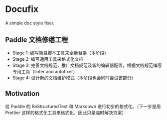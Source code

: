# Docufix

A simple doc style fixer.

## Paddle 文档修缮工程

-  Stage 1: 编写简易脚本工具来全量替换（本阶段）
-  Stage 2: 编写通用工具来格式化文档
-  Stage 3: 完善文档规范，推广文档规范及新的编辑器配置，根据文档规范编写专用工具（linter and autofixer）
-  Stage 4: 设计新的文档维护模式（本阶段也会同时尝试该部分）

## Motivation

给 Paddle 的 ReStructuredText 和 Markdown 进行初步的格式化。（下一步是用 Prettier 这样的格式化工具来格式化，因此只是临时解决方案）
